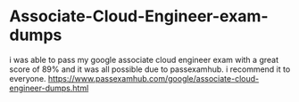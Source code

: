 # Associate-Cloud-Engineer-exam-dumps
i was able to pass my google associate cloud engineer exam with a great score of 89% and it was all possible due to passexamhub. i recommend it to everyone. https://www.passexamhub.com/google/associate-cloud-engineer-dumps.html
